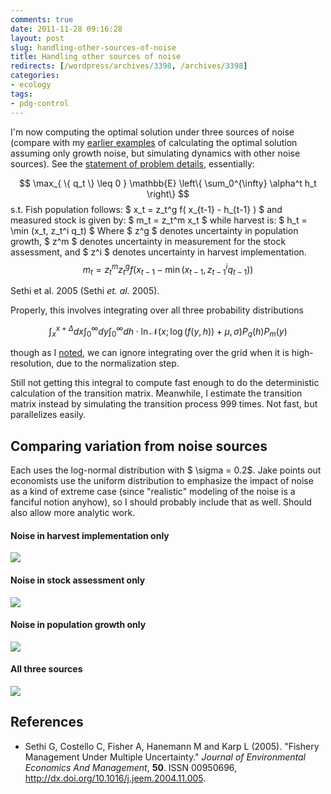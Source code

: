 ```yaml
---
comments: true
date: 2011-11-28 09:16:28
layout: post
slug: handling-other-sources-of-noise
title: Handling other sources of noise
redirects: [/wordpress/archives/3398, /archives/3398]
categories:
- ecology
tags:
- pdg-control
---
```



I'm now computing the optimal solution under three sources of noise (compare with my [earlier examples](http://www.carlboettiger.info/archives/3296) of calculating the optimal solution assuming only growth noise, but simulating dynamics with other noise sources).  See the [statement of problem details](http://www.carlboettiger.info/archives/3313), essentially:


$$ \max_{ \{ q_t \} \leq 0 }  \mathbb{E} \left\{ \sum_0^{\infty} \alpha^t h_t \right\}  $$
s.t. 
Fish population follows: $ x_t = z_t^g f( x_{t-1} - h_{t-1} ) $
and measured stock is given by: $ m_t = z_t^m x_t $
while harvest is: $ h_t = \min (x_t, z_t^i q_t) $
Where $ z^g $ denotes uncertainty in population growth, $ z^m $ denotes uncertainty in measurement for the stock assessment, and $ z^i $ denotes uncertainty in harvest implementation.
$$ m_t = z_t^m z_t^g f\left( x_{t-1} - \min(x_{t-1}, z_{t-1}^i q_{t-1})  \right) $$

 Sethi et al. 2005 (Sethi _et. al._ 2005).  


Properly, this involves integrating over all three probability distributions

$$ \int_x^{x+\Delta} dx \int_0^{\infty}dy \int_0^{\infty} dh\cdot \ln\mathcal{N}(x; \log(f(y,h)) + \mu, \sigma) P_q(h) P_m(y) $$

though as I [noted](http://www.carlboettiger.info/archives/3325), we can ignore integrating over the grid when it is high-resolution, due to the normalization step.  

Still not getting this integral to compute fast enough to do the deterministic calculation of the transition matrix. Meanwhile, I estimate the transition matrix instead by simulating the transition process 999 times.  Not fast, but parallelizes easily. 




##  Comparing variation from noise sources 


Each uses the log-normal distribution with $ \sigma = 0.2$.  Jake points out economists use the uniform distribution to emphasize the impact of noise as a kind of extreme case (since "realistic" modeling of the noise is a fanciful notion anyhow), so I should probably include that as well. Should also allow more analytic work.  



####  Noise in harvest implementation only 



![]( http://farm8.staticflickr.com/7149/6387500545_eb5e518dd4_o.png )




####  Noise in stock assessment only 



![]( http://farm7.staticflickr.com/6232/6387500079_071c824b52_o.png )




#### Noise in population growth only 



![]( http://farm8.staticflickr.com/7013/6387499699_b477b6aa11_o.png )




####  All three sources 



![]( http://farm8.staticflickr.com/7015/6387499095_cf513cf0df_o.png )


## References


- Sethi G, Costello C, Fisher A, Hanemann M and Karp L (2005).
"Fishery Management Under Multiple Uncertainty."
*Journal of Environmental Economics And Management*, **50**.
ISSN 00950696, <a href="http://dx.doi.org/10.1016/j.jeem.2004.11.005">http://dx.doi.org/10.1016/j.jeem.2004.11.005</a>.
